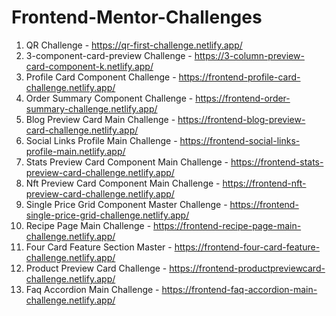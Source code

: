 # Frontend-Mentor-Challenges

1. QR Challenge - https://qr-first-challenge.netlify.app/
2. 3-component-card-preview Challenge - https://3-column-preview-card-component-k.netlify.app/
3. Profile Card Component Challenge - https://frontend-profile-card-challenge.netlify.app/
4. Order Summary Component Challenge - https://frontend-order-summary-challenge.netlify.app/
5. Blog Preview Card Main Challenge - https://frontend-blog-preview-card-challenge.netlify.app/
6. Social Links Profile Main Challenge - https://frontend-social-links-profile-main.netlify.app/
7. Stats Preview Card Component Main Challenge - https://frontend-stats-preview-card-challenge.netlify.app/
8. Nft Preview Card Component Main Challenge - https://frontend-nft-preview-card-challenge.netlify.app/
9. Single Price Grid Component Master Challenge - https://frontend-single-price-grid-challenge.netlify.app/
10. Recipe Page Main Challenge - https://frontend-recipe-page-main-challenge.netlify.app/
11. Four Card Feature Section Master - https://frontend-four-card-feature-challenge.netlify.app/
12. Product Preview Card Challenge - https://frontend-productpreviewcard-challenge.netlify.app/
13. Faq Accordion Main Challenge - https://frontend-faq-accordion-main-challenge.netlify.app/
